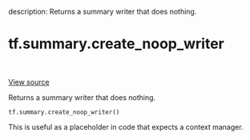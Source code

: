 description: Returns a summary writer that does nothing.

<div itemscope itemtype="http://developers.google.com/ReferenceObject">
<meta itemprop="name" content="tf.summary.create_noop_writer" />
<meta itemprop="path" content="Stable" />
</div>

# tf.summary.create_noop_writer

<!-- Insert buttons and diff -->

<table class="tfo-notebook-buttons tfo-api nocontent" align="left">

</table>

<a target="_blank" href="/code/stable/tensorflow/python/ops/summary_ops_v2.py">View source</a>



Returns a summary writer that does nothing.

<pre class="devsite-click-to-copy prettyprint lang-py tfo-signature-link">
<code>tf.summary.create_noop_writer()
</code></pre>



<!-- Placeholder for "Used in" -->

This is useful as a placeholder in code that expects a context manager.